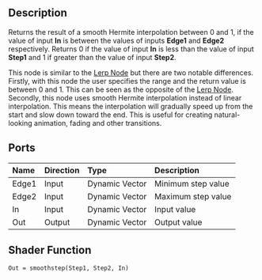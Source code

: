 ## Description

Returns the result of a smooth Hermite interpolation between 0 and 1, if the value of input **In** is between the values of inputs **Edge1** and **Edge2** respectively. Returns 0 if the value of input **In** is less than the value of input **Step1** and 1 if greater than the value of input **Step2**.

This node is similar to the [Lerp Node](https://github.com/Unity-Technologies/ShaderGraph/wiki/Lerp-Node) but there are two notable differences. Firstly, with this node the user specifies the range and the return value is between 0 and 1. This can be seen as the opposite of the [Lerp Node](https://github.com/Unity-Technologies/ShaderGraph/wiki/Lerp-Node). Secondly, this node uses smooth Hermite interpolation instead of linear interpolation. This means the interpolation will gradually speed up from the start and slow down toward the end. This is useful for creating natural-looking animation, fading and other transitions.

## Ports

| Name        | Direction           | Type  | Description |
|:------------ |:-------------|:-----|:---|
| Edge1      | Input | Dynamic Vector | Minimum step value |
| Edge2      | Input | Dynamic Vector | Maximum step value |
| In      | Input | Dynamic Vector | Input value |
| Out | Output      |    Dynamic Vector | Output value |

## Shader Function

`Out = smoothstep(Step1, Step2, In)`